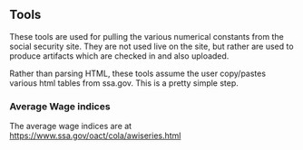 ## Tools

These tools are used for pulling the various numerical constants from the
social security site. They are not used live on the site, but rather are
used to produce artifacts which are checked in and also uploaded.

Rather than parsing HTML, these tools assume the user copy/pastes various
html tables from ssa.gov. This is a pretty simple step.


### Average Wage indices

The average wage indices are at https://www.ssa.gov/oact/cola/awiseries.html
